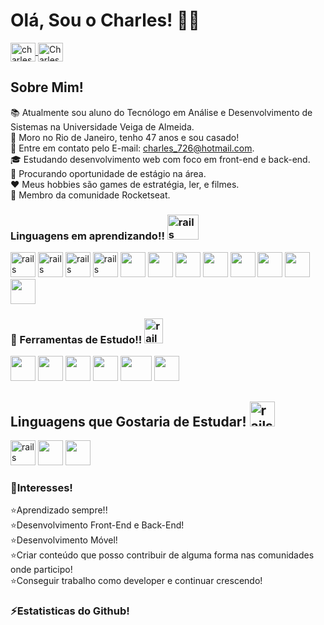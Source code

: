 # Olá, Sou o Charles! 👨‍💻<br>
<a href="https://www.linkedin.com/in/charles-abreu-097012121/" target="_blank">
<img align="center" alt="charles-abreu-097012121" height="30" width="40" src="https://cdn.jsdelivr.net/gh/devicons/devicon/icons/linkedin/linkedin-original.svg" style="max-width: 100%;">
</a>
<a href="https://twitter.com/CharlesAbreu726/" target="_blank">
<img align="center" alt="CharlesAbreu726" height="30" width="40" src="https://cdn.jsdelivr.net/gh/devicons/devicon/icons/twitter/twitter-original.svg" style="max-width: 100%;">
</a>

## Sobre Mim!
📚 Atualmente sou aluno do Tecnólogo em Análise e Desenvolvimento de Sistemas na Universidade Veiga de Almeida.<br>
💒 Moro no Rio de Janeiro, tenho 47 anos e sou casado!<br>
🚩 Entre em contato pelo E-mail: charles_726@hotmail.com. <br>
🎓 Estudando desenvolvimento web com foco em front-end e back-end.<br>
🔨 Procurando oportunidade de estágio na área. <br>
❤️ Meus hobbies são games de estratégia, ler, e filmes.<br>
🚀 Membro da comunidade Rocketseat.<br>

### Linguagens em aprendizando!! <img src="https://images.vexels.com/media/users/3/166357/isolated/lists/c5b257ec928464e3515b7ad11484009b-chapeu-de-formatura-e-icone-de-diploma.png" alt="rails" width="50" height="40" style="max-width: 100%;"></img>

<img src="https://cdn.jsdelivr.net/gh/devicons/devicon/icons/html5/html5-original.svg" alt="rails" width="40" height="40" style="max-width: 100%;"></img>
<img src="https://cdn.jsdelivr.net/gh/devicons/devicon/icons/css3/css3-original.svg" alt="rails" width="40" height="40" style="max-width: 100%;"></img>
<img src="https://cdn.jsdelivr.net/gh/devicons/devicon/icons/java/java-original.svg" alt="rails" width="40" height="40" style="max-width: 100%;"></img>
<img src="https://cdn.jsdelivr.net/gh/devicons/devicon/icons/javascript/javascript-original.svg" alt="rails" width="40" height="40" style="max-width: 100%;"></img>
<img src="https://cdn.jsdelivr.net/gh/devicons/devicon/icons/csharp/csharp-original.svg" width="40" height="40" style="max-width: 100%;"></img>
<img src="https://cdn.jsdelivr.net/gh/devicons/devicon/icons/vscode/vscode-original-wordmark.svg" width="40" height="40" style="max-width: 100%;"></img>
<img src="https://cdn.jsdelivr.net/gh/devicons/devicon/icons/python/python-original.svg" width="40" height="40" style="max-width: 100%;"></img>
<img src="https://cdn.jsdelivr.net/gh/devicons/devicon/icons/mysql/mysql-original-wordmark.svg" width="40" height="40" style="max-width: 100%;"></img>
<img src="https://e7.pngegg.com/pngimages/838/327/png-clipart-website-development-programming-language-computer-programming-logo-php-program-logo-blue-text-thumbnail.png" width="40" height="40" style="max-width: 100%;"></img>
<img src="https://www.agenciacrow.com.br/themes/agencia-crow/assets/images/tech/bootstrap.png" width="40" height="40" style="max-width: 100%;"></img>
<img src="https://cdn.iconscout.com/icon/free/png-512/jquery-10-1175155.png" width="40" height="40" style="max-width: 100%;"></img>
<img src="https://icon-library.com/images/ajax-icon/ajax-icon-7.jpg" width="40" height="40" style="max-width: 100%;"></img>





### 🔧 Ferramentas de Estudo!! <img src="https://www.nicepng.com/png/full/78-785242_clip-library-study-clip-art-at-clker-com.png" alt="rails" width="30" height="40" style="max-width: 100%;"></img>
<img src="https://cdn.jsdelivr.net/gh/devicons/devicon/icons/vscode/vscode-original-wordmark.svg" width="40" height="40" style="max-width: 100%;"></img>
<img src="https://packagecontrol.io/readmes/img/62bd030c0e6ca168ee94a1a526b9df67b0ca98ee.png" width="40" height="40" style="max-width: 100%;"></img>
<img src="https://www.embarcadero.com/images/logos/logo-page/Delphi_FINAL_ICONS_1024.png" width="40" height="40" style="max-width: 100%;"></img>
<img src="https://cdn.jsdelivr.net/gh/devicons/devicon/icons/visualstudio/visualstudio-plain.svg" width="40" height="40" style="max-width: 100%;"></img>
<img src="https://cdn.freebiesupply.com/logos/thumbs/2x/c-logo.png" width="50" height="40" style="max-width: 100%;"></img>
<img src="https://upload.wikimedia.org/wikipedia/commons/f/f5/Notepad_plus_plus.png" width="40" height="40" style="max-width: 100%;"></img>


## Linguagens que Gostaria de Estudar! <img src="https://www.pngkit.com/png/full/126-1269287_studenticon-student-icon-blue-png.png" alt="rails" width="40" height="40" style="max-width: 100%;"></img>
<img src="https://www.cloudanalogy.co.uk/wp-content/uploads/2019/06/react.png" alt="rails" width="40" height="40" style="max-width: 100%;"></img>
<img src="https://cdn.jsdelivr.net/gh/devicons/devicon/icons/ruby/ruby-original.svg" width="40" height="40" style="max-width: 100%;"></img>
<img src="https://cdn.jsdelivr.net/gh/devicons/devicon/icons/ionic/ionic-original-wordmark.svg" width="40" height="40" style="max-width: 100%;"></img>
<br>

### 🎯Interesses!<br>
⭐Aprendizado sempre!!<br>
⭐Desenvolvimento Front-End e Back-End!<br>
⭐Desenvolvimento Móvel!<br>
⭐Criar conteúdo que posso contribuir de alguma forma nas comunidades onde participo!<br>
⭐Conseguir trabalho como developer e continuar crescendo!<br>

### ⚡Estatisticas do Github! <br>

